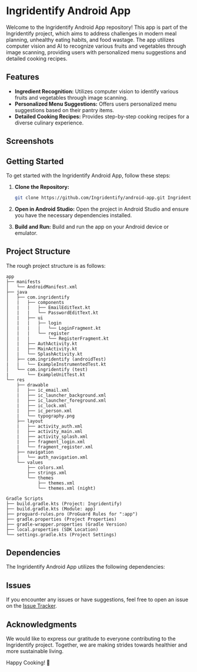 # Ingridentify Android App

Welcome to the Ingridentify Android App repository! This app is part of the Ingridentify project, which aims to address challenges in modern meal planning, unhealthy eating habits, and food wastage. The app utilizes computer vision and AI to recognize various fruits and vegetables through image scanning, providing users with personalized menu suggestions and detailed cooking recipes.

## Features

- **Ingredient Recognition:** Utilizes computer vision to identify various fruits and vegetables through image scanning.
- **Personalized Menu Suggestions:** Offers users personalized menu suggestions based on their pantry items.
- **Detailed Cooking Recipes:** Provides step-by-step cooking recipes for a diverse culinary experience.

## Screenshots

## Getting Started

To get started with the Ingridentify Android App, follow these steps:

1. **Clone the Repository:**

   ```bash
   git clone https://github.com/Ingridentify/android-app.git Ingridentify
   ```

2. **Open in Android Studio:**
   Open the project in Android Studio and ensure you have the necessary dependencies installed.

3. **Build and Run:**
   Build and run the app on your Android device or emulator.

## Project Structure

The rough project structure is as follows:

```
app
├── manifests
│   └── AndroidManifest.xml
├── java
│   ├── com.ingridentify
│   |   ├── components
│   |   |   ├── EmailEditText.kt
│   |   |   └── PasswordEditText.kt
│   |   ├── ui
│   |   |   ├── login
│   |   |   |   └── LoginFragment.kt
│   |   |   └── register
│   |   |       └── RegisterFragment.kt
│   |   ├── AuthActivity.kt
│   |   ├── MainActivity.kt
│   |   └── SplashActivity.kt
│   ├── com.ingridentify (androidTest)
|   |   └── ExampleInstrumentedTest.kt
│   └── com.ingridentify (test)
|       └── ExampleUnitTest.kt
└── res
    ├── drawable
    |   ├── ic_email.xml
    |   ├── ic_launcher_background.xml
    |   ├── ic_launcher_foreground.xml
    |   ├── ic_lock.xml
    |   ├── ic_person.xml
    |   └── typography.png
    ├── layout
    |   ├── activity_auth.xml
    |   ├── activity_main.xml
    |   ├── activity_splash.xml
    |   ├── fragment_login.xml
    |   └── fragment_register.xml
    ├── navigation
    |   └── auth_navigation.xml
    └── values
        ├── colors.xml
        ├── strings.xml
        └── themes
            ├── themes.xml
            └── themes.xml (night)

Gradle Scripts
├── build.gradle.kts (Project: Ingridentify)
├── build.gradle.kts (Module: app)
├── proguard-rules.pro (ProGuard Rules for ":app")
├── gradle.properties (Project Properties)
├── gradle-wrapper.properties (Gradle Version)
├── local.properties (SDK Location)
└── settings.gradle.kts (Project Settings)
```

## Dependencies

The Ingridentify Android App utilizes the following dependencies:

## Issues

If you encounter any issues or have suggestions, feel free to open an issue on the [Issue Tracker](https://github.com/Ingridentify/android-app/issues).

## Acknowledgments

We would like to express our gratitude to everyone contributing to the Ingridentify project. Together, we are making strides towards healthier and more sustainable living.

Happy Cooking! :cookie:
